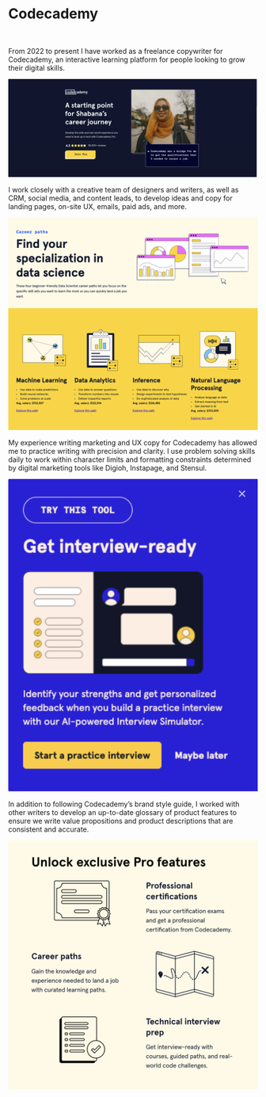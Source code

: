 # Codecademy
<br />

From 2022 to present I have worked as a freelance copywriter for Codecademy, an interactive learning platform for people looking to grow their digital skills. 

![learnerstory](images/codecademy_learnerstory.png)

I work closely with a creative team of designers and writers, as well as CRM, social media, and content leads, to develop ideas and copy for landing pages, on-site UX, emails, paid ads, and more.

![datascience](images/codecademy_datascience.png)

My experience writing marketing and UX copy for Codecademy has allowed me to practice writing with precision and clarity. I use problem solving skills daily to work within character limits and formatting constraints determined by digital marketing tools like Digioh, Instapage, and Stensul. 

![lightbox](codecademylightbox.png)

In addition to following Codecademy’s brand style guide, I worked with other writers to develop an up-to-date glossary of product features to ensure we write value propositions and product descriptions that are consistent and accurate.

![profeatures](codecademy_profeatures.png)
